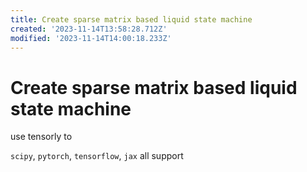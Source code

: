 ```yaml
---
title: Create sparse matrix based liquid state machine
created: '2023-11-14T13:58:28.712Z'
modified: '2023-11-14T14:00:18.233Z'
---
```


# Create sparse matrix based liquid state machine

use tensorly to 

`scipy`, `pytorch`, `tensorflow`, `jax` all support 
